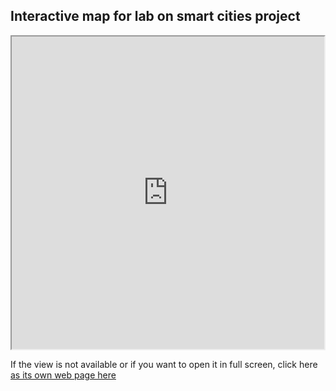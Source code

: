 ## Interactive map for lab on smart cities project

<iframe src="https://github.com/TStrada/SmartCity/blob/main/Map_Hubs.html" height="500" width="500"></iframe>

If the view is not available or if you want to open it in full screen, click here [as its own web page here](Map_Hubs.html)
